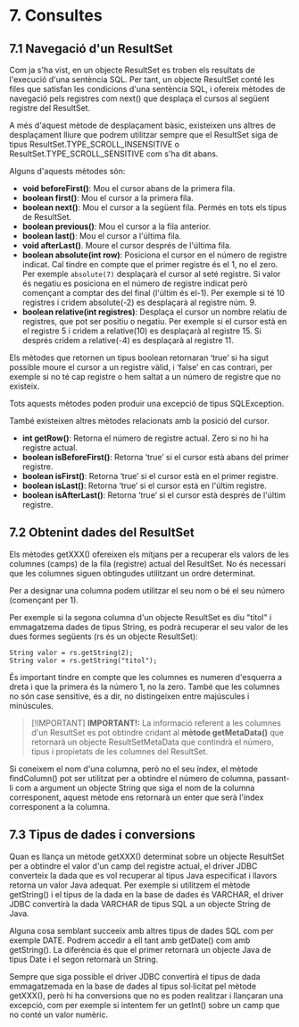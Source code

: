 # 7. Consultes

## 7.1 Navegació d'un ResultSet

Com ja s'ha vist, en un objecte ResultSet es troben els resultats de l'execució d'una sentència SQL. Per tant, un objecte ResultSet conté les files que satisfan les condicions d'una sentència SQL, i ofereix mètodes de navegació pels registres com next() que desplaça el cursos al següent registre
del ResultSet.

A més d'aquest mètode de desplaçament bàsic, existeixen uns altres de desplaçament lliure que podrem utilitzar sempre que el ResultSet siga de tipus ResultSet.TYPE_SCROLL_INSENSITIVE o ResultSet.TYPE_SCROLL_SENSITIVE com s'ha dit abans.

Alguns d'aquests mètodes són:

- **void beforeFirst()**: Mou el cursor abans de la primera fila.
- **boolean first()**: Mou el cursor a la primera fila.
- **boolean next()**: Mou el cursor a la següent fila. Permés en tots els tipus de ResultSet.
- **boolean previous()**: Mou el cursor a la fila anterior.
- **boolean last()**: Mou el cursor a l'última fila.
- **void afterLast()**. Moure el cursor després de l'última fila.
- **boolean absolute(int row)**: Posiciona el cursor en el número de registre indicat. Cal tindre en compte que el primer registre és el 1, no el zero. Per exemple `absolute(7)` desplaçarà el cursor al seté registre. Si valor és negatiu es posiciona en el número de registre indicat però començant a comptar des del final (l'últim és el-1). Per exemple si té 10 registres i cridem absolute(-2) es desplaçarà al registre núm. 9.
- **boolean relative(int registres)**: Desplaça el cursor un nombre relatiu de registres, que pot ser positiu o negatiu. Per exemple si el cursor està en el registre 5 i cridem a relative(10) es desplaçarà al registre 15. Si després cridem a relative(-4) es desplaçarà al registre 11.

Els mètodes que retornen un tipus boolean retornaran ‘true’ si ha sigut possible moure el cursor a un registre vàlid, i ‘false’ en cas contrari, per exemple si no té cap registre o hem saltat a un número de registre que no existeix.

Tots aquests mètodes poden produir una excepció de tipus SQLException.

També existeixen altres mètodes relacionats amb la posició del cursor.

- **int getRow()**: Retorna el número de registre actual. Zero si no hi ha registre actual.
- **boolean isBeforeFirst()**: Retorna ‘true’ si el cursor està abans del primer registre.
- **boolean isFirst()**: Retorna ‘true’ si el cursor està en el primer registre.
- **boolean isLast()**: Retorna ‘true’ si el cursor està en l'últim registre.
- **boolean isAfterLast()**: Retorna ‘true’ si el cursor està després de l'últim registre.

## 7.2 Obtenint dades del ResultSet

Els mètodes getXXX() ofereixen els mitjans per a recuperar els valors de les columnes (camps) de la fila (registre) actual del ResultSet. No és necessari que les columnes siguen obtingudes utilitzant un ordre determinat.

Per a designar una columna podem utilitzar el seu nom o bé el seu número (començant per 1).

Per exemple si la segona columna d'un objecte ResultSet es diu "títol" i emmagatzema dades de tipus String, es podrà recuperar el seu valor de les dues formes següents (rs és un objecte ResultSet):

`String valor = rs.getString(2);`  
`String valor = rs.getString("titol");`

És important tindre en compte que les columnes es numeren d'esquerra a dreta i que la primera és la número 1, no la zero. També que les columnes no són case sensitive, és a dir, no distingeixen entre majúscules i minúscules.

>[!IMPORTANT] <strong>IMPORTANT!:</strong>
>La informació referent a les columnes d'un ResultSet es pot obtindre cridant al **mètode getMetaData()** que retornarà un objecte ResultSetMetaData que contindrà el número, tipus i propietats de les columnes del ResultSet.

Si coneixem el nom d'una columna, però no el seu índex, el mètode findColumn() pot ser utilitzat per a obtindre el número de columna, passant-li com a argument un objecte String que siga el nom de la columna corresponent, aquest mètode ens retornarà un enter que serà l'índex corresponent a la columna.

## 7.3 Tipus de dades i conversions

Quan es llança un mètode getXXX() determinat sobre un objecte ResultSet per a obtindre el valor d'un camp del registre actual, el driver JDBC converteix la dada que es vol recuperar al tipus Java especificat i llavors retorna un valor Java adequat. Per exemple si utilitzem el mètode getString() i el tipus de la dada en la base de dades és VARCHAR, el driver JDBC convertirà la dada VARCHAR de tipus SQL a un objecte String de Java.

Alguna cosa semblant succeeix amb altres tipus de dades SQL com per exemple DATE. Podrem accedir a ell tant amb getDate() com amb getString(). La diferència és que el primer retornarà un objecte Java de tipus Date i el segon retornarà un String.

Sempre que siga possible el driver JDBC convertirà el tipus de dada emmagatzemada en la base de dades al tipus sol·licitat pel mètode getXXX(), però hi ha conversions que no es poden realitzar i llançaran una excepció, com per exemple si intentem fer un getInt() sobre un camp que no conté un valor numèric.
